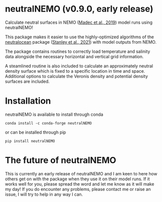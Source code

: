 # neutralNEMO (v0.9.0, early release)

Calculate neutral surfaces in NEMO ([Madec et al., 2019](https://zenodo.org/doi/10.5281/zenodo.1464816)) model runs using neutralNEMO!

This package makes it easier to use the highly-optimized algorithms of the [neutralocean](https://github.com/geoffstanley/neutralocean/tree/main) package ([Stanley et al., 2021](https://doi.org/10.1029/2020MS002436)) with model outputs from NEMO.

The package contains routines to correctly load temperature and salinity data alongside the necessary horizontal and vertical grid information. 

A steamlined routine is also included to calculate an approximately neutral density surface which is fixed to a specific location in time and space. Additional options to calculate the Veronis density and potential density surfaces are included.

# Installation

neutralNEMO is available to install through conda

```
conda install -c conda-forge neutralNEMO
```

or can be installed through pip

```
pip install neutralNEMO
```

# The future of neutralNEMO

This is currently an early release of neutralNEMO and I am keen to here how others get on with the package when they use it on their model runs.  If it works well for you, please spread the word and let me know as it will make my day! If you do encounter any problems, please contact me or raise an issue, I will try to help in any way I can.
